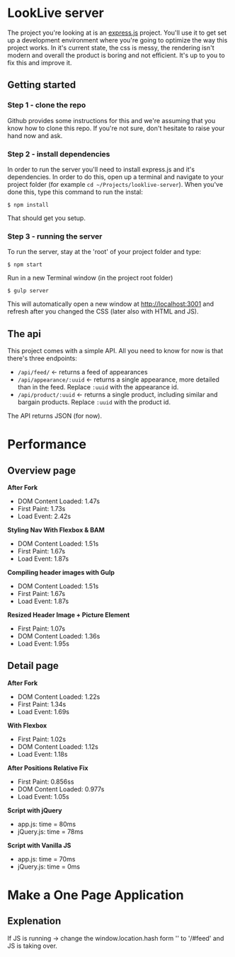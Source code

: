 # LookLive server

The project you're looking at is an [express.js](http://expressjs.com) project. You'll use it to get set up a development environment where you're
going to optimize the way this project works. In it's current state, the css is messy, the rendering isn't modern and
overall the product is boring and not efficient. It's up to you to fix this and improve it.

## Getting started

### Step 1 - clone the repo
Github provides some instructions for this and we're assuming that you know how to clone this repo. If you're not sure,
don't hesitate to raise your hand now and ask.

### Step 2 - install dependencies
In order to run the server you'll need to install express.js and it's dependencies. In order to do this, open up a 
terminal and navigate to your project folder (for example `cd ~/Projects/looklive-server`). When you've done this, type
this command to run the instal:

```
$ npm install
```

That should get you setup.

### Step 3 - running the server
To run the server, stay at the 'root' of your project folder and type:

```
$ npm start
```
Run in a new Terminal window (in the project root folder)

```
$ gulp server
```

This will automatically open a new window at [http://localhost:3001](http://localhost:3001) and refresh after you changed the CSS (later also with HTML and JS).

## The api

This project comes with a simple API. All you need to know for now is that there's three endpoints:

* `/api/feed/` <- returns a feed of appearances
* `/api/appearance/:uuid` <- returns a single appearance, more detailed than in the feed. Replace `:uuid` with the 
appearance id.
* `/api/product/:uuid` <- returns a single product, including similar and bargain products. Replace `:uuid` with the 
product id.

The API returns JSON (for now).







# Performance
## Overview page
**After Fork**
* DOM Content Loaded: 1.47s
* First Paint: 1.73s
* Load Event: 2.42s

**Styling Nav With Flexbox & BAM**
* DOM Content Loaded: 1.51s
* First Paint: 1.67s
* Load Event: 1.87s

**Compiling header images with Gulp**
* DOM Content Loaded: 1.51s
* First Paint: 1.67s
* Load Event: 1.87s

**Resized Header Image + Picture Element**
* First Paint: 1.07s
* DOM Content Loaded: 1.36s
* Load Event: 1.95s

## Detail page
**After Fork**
* DOM Content Loaded: 1.22s
* First Paint: 1.34s
* Load Event: 1.69s

**With Flexbox**
* First Paint: 1.02s
* DOM Content Loaded: 1.12s
* Load Event: 1.18s

**After Positions Relative Fix**
* First Paint: 0.856ss
* DOM Content Loaded: 0.977s
* Load Event: 1.05s

**Script with jQuery**
* app.js: time = 80ms
* jQuery.js: time = 78ms

**Script with Vanilla JS**
* app.js: time = 70ms
* jQuery.js: time = 0ms

# Make a One Page Application
## Explenation
If JS is running -> change the window.location.hash form '' to '/#feed' and JS is taking over.